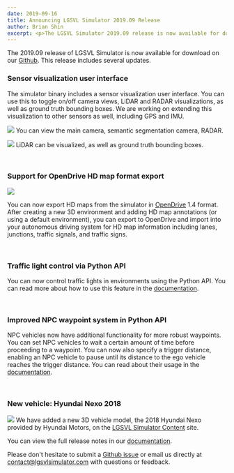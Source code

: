 ```yaml
---
date: 2019-09-16
title: Announcing LGSVL Simulator 2019.09 Release
author: Brian Shin
excerpt: <p>The LGSVL Simulator 2019.09 release is now available for download on our Github. </p>
---
```


The 2019.09 release of LGSVL Simulator is now available for download on our [Github](https://github.com/lgsvl/simulator/releases/tag/2019.09). This release includes several updates.

### Sensor visualization user interface
The simulator binary includes a sensor visualization user interface. You can use this to toggle on/off camera views, LiDAR and RADAR visualizations, as well as ground truth bounding boxes. We are working on extending this visualization to other sensors as well, including GPS and IMU.

![]({{site.baseurl}}/images/blog/2019-09-16-visualizationUI-01.jpg)
You can view the main camera, semantic segmentation camera, RADAR.

![]({{site.baseurl}}/images/blog/2019-09-16-visualizationUI-02.jpg)
LiDAR can be visualized, as well as ground truth bounding boxes.

<br/>

### Support for OpenDrive HD map format export
![]({{site.baseurl}}/images/blog/2019-09-16-openDrive_BorregasBottomJunction.png)

You can now export HD maps from the simulator in [OpenDrive](http://www.opendrive.org/) 1.4 format. After creating a new 3D environment and adding HD map annotations (or using a default environment), you can export to OpenDrive and import into your autonomous driving system for HD map information including lanes, junctions, traffic signals, and traffic signs.

<br/>

### Traffic light control via Python API
You can now control traffic lights in environments using the Python API. You can read more about how to use this feature in the [documentation](https://www.lgsvlsimulator.com/docs/python-api/#controllable-objects).

<br/>

### Improved NPC waypoint system in Python API
NPC vehicles now have additional functionality for more robust waypoints. You can set NPC vehicles to wait a certain amount of time before proceeding to a waypoint. You can now also specify a trigger distance, enabling an NPC vehicle to pause until its distance to the ego vehicle reaches the trigger distance. You can read about their usage in the [documentation](https://www.lgsvlsimulator.com/docs/python-api/#npc-vehicles).

<br/>

### New vehicle: Hyundai Nexo 2018
![]({{site.baseurl}}/images/blog/2019-09-16-hyundainexo2018.jpg)
We have added a new 3D vehicle model, the 2018 Hyundai Nexo provided by Hyundai Motors, on the [LGSVL Simulator Content](https://content.lgsvlsimulator.com/vehicles/hyundai2018nexo/) site.

You can view the full release notes in our [documentation](https://www.lgsvlsimulator.com/docs/changelog/).

Please don't hesitate to submit a [Github issue](https://github.com/lgsvl/simulator/issues) or email us directly at [contact@lgsvlsimulator.com](mailto:contact@lgsvlsimulator.com) with questions or feedback.
